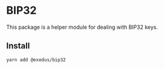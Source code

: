 # BIP32

This package is a helper module for dealing with BIP32 keys.

## Install

    yarn add @exodus/bip32
